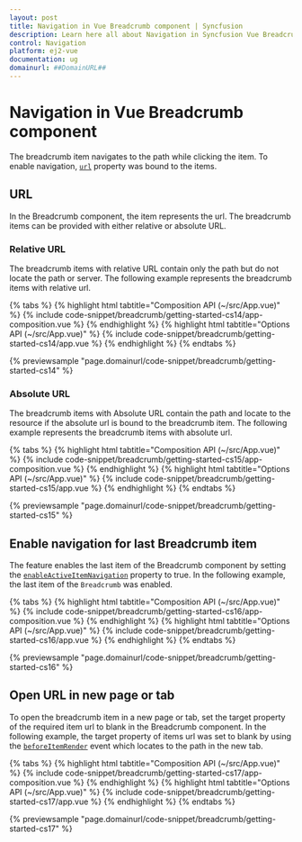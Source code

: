 ```yaml
---
layout: post
title: Navigation in Vue Breadcrumb component | Syncfusion
description: Learn here all about Navigation in Syncfusion Vue Breadcrumb component of Syncfusion Essential JS 2 and more.
control: Navigation 
platform: ej2-vue
documentation: ug
domainurl: ##DomainURL##
---
```


# Navigation in Vue Breadcrumb component

The breadcrumb item navigates to the path while clicking the item. To enable navigation, [`url`](https://ej2.syncfusion.com/vue/documentation/api/breadcrumb/breadcrumbItem/#url) property was bound to the items.

## URL

In the Breadcrumb component, the item represents the url. The breadcrumb items can be provided with either relative or absolute URL.

### Relative URL

The breadcrumb items with relative URL contain only the path but do not locate the path or server. The following example represents the breadcrumb items with relative url.

{% tabs %}
{% highlight html tabtitle="Composition API (~/src/App.vue)" %}
{% include code-snippet/breadcrumb/getting-started-cs14/app-composition.vue %}
{% endhighlight %}
{% highlight html tabtitle="Options API (~/src/App.vue)" %}
{% include code-snippet/breadcrumb/getting-started-cs14/app.vue %}
{% endhighlight %}
{% endtabs %}
        
{% previewsample "page.domainurl/code-snippet/breadcrumb/getting-started-cs14" %}

### Absolute URL

The breadcrumb items with Absolute URL contain the path and locate to the resource if the absolute url is bound to the breadcrumb item. The following example represents the breadcrumb items with absolute url.

{% tabs %}
{% highlight html tabtitle="Composition API (~/src/App.vue)" %}
{% include code-snippet/breadcrumb/getting-started-cs15/app-composition.vue %}
{% endhighlight %}
{% highlight html tabtitle="Options API (~/src/App.vue)" %}
{% include code-snippet/breadcrumb/getting-started-cs15/app.vue %}
{% endhighlight %}
{% endtabs %}
        
{% previewsample "page.domainurl/code-snippet/breadcrumb/getting-started-cs15" %}

## Enable navigation for last Breadcrumb item

The feature enables the last item of the Breadcrumb component by setting the [`enableActiveItemNavigation`](https://ej2.syncfusion.com/vue/documentation/api/breadcrumb/#enableactiveitemnavigation) property to true. In the following example, the last item of the `Breadcrumb` was enabled.

{% tabs %}
{% highlight html tabtitle="Composition API (~/src/App.vue)" %}
{% include code-snippet/breadcrumb/getting-started-cs16/app-composition.vue %}
{% endhighlight %}
{% highlight html tabtitle="Options API (~/src/App.vue)" %}
{% include code-snippet/breadcrumb/getting-started-cs16/app.vue %}
{% endhighlight %}
{% endtabs %}
        
{% previewsample "page.domainurl/code-snippet/breadcrumb/getting-started-cs16" %}

## Open URL in new page or tab

To open the breadcrumb item in a new page or tab, set the target property of the required item url to blank in the Breadcrumb component. In the following example, the target property of items url was set to blank by using the [`beforeItemRender`](https://ej2.syncfusion.com/vue/documentation/api/breadcrumb/#beforeitemrender) event which locates to the path in the new tab.

{% tabs %}
{% highlight html tabtitle="Composition API (~/src/App.vue)" %}
{% include code-snippet/breadcrumb/getting-started-cs17/app-composition.vue %}
{% endhighlight %}
{% highlight html tabtitle="Options API (~/src/App.vue)" %}
{% include code-snippet/breadcrumb/getting-started-cs17/app.vue %}
{% endhighlight %}
{% endtabs %}
        
{% previewsample "page.domainurl/code-snippet/breadcrumb/getting-started-cs17" %}